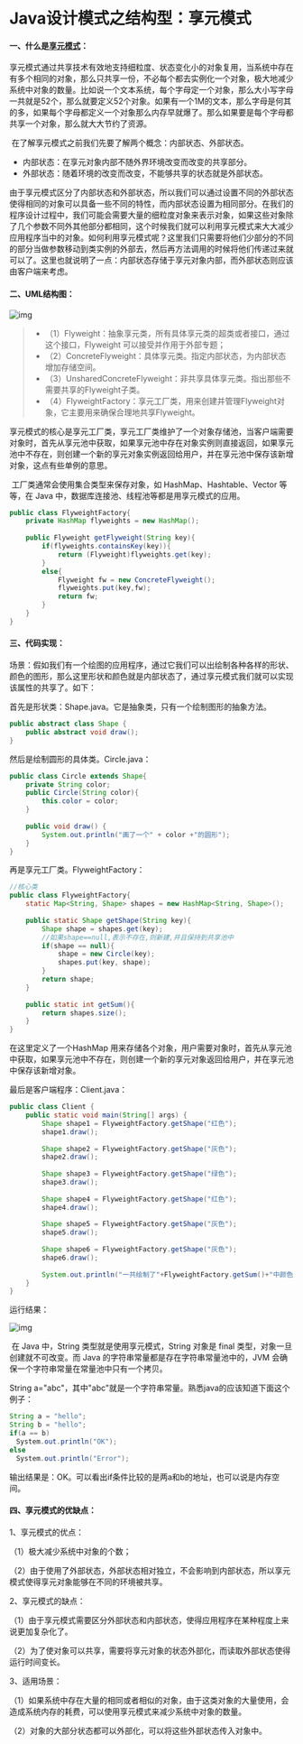 # Java设计模式之结构型：享元模式

#### 一、什么是[享元模式](https://so.csdn.net/so/search?q=享元模式&spm=1001.2101.3001.7020)：

​    享元模式通过共享技术有效地支持细粒度、状态变化小的对象复用，当系统中存在有多个相同的对象，那么只共享一份，不必每个都去实例化一个对象，极大地减少系统中对象的数量。比如说一个文本系统，每个字母定一个对象，那么大小写字母一共就是52个，那么就要定义52个对象。如果有一个1M的文本，那么字母是何其的多，如果每个字母都定义一个对象那么内存早就爆了。那么如果要是每个字母都共享一个对象，那么就大大节约了资源。

​    在了解享元模式之前我们先要了解两个概念：内部状态、外部状态。

- 内部状态：在享元对象内部不随外界环境改变而改变的共享部分。
- 外部状态：随着环境的改变而改变，不能够共享的状态就是外部状态。

​    由于享元模式区分了内部状态和外部状态，所以我们可以通过设置不同的外部状态使得相同的对象可以具备一些不同的特性，而内部状态设置为相同部分。在我们的程序设计过程中，我们可能会需要大量的细粒度对象来表示对象，如果这些对象除了几个参数不同外其他部分都相同，这个时候我们就可以利用享元模式来大大减少应用程序当中的对象。如何利用享元模式呢？这里我们只需要将他们少部分的不同的部分当做参数移动到类实例的外部去，然后再方法调用的时候将他们传递过来就可以了。这里也就说明了一点：内部状态存储于享元对象内部，而外部状态则应该由客户端来考虑。



#### 二、UML结构图：

![img](http://hsy.sylianxizhuanyong.cn:9001/blog/2024/06/25/20181102204012338.jpg)

> - （1）Flyweight：抽象享元类，所有具体享元类的超类或者接口，通过这个接口，Flyweight 可以接受并作用于外部专题；
> - （2）ConcreteFlyweight：具体享元类。指定内部状态，为内部状态增加存储空间。
> - （3）UnsharedConcreteFlyweight：非共享具体享元类。指出那些不需要共享的Flyweight子类。
> - （4）FlyweightFactory：享元工厂类，用来创建并管理Flyweight对象，它主要用来确保合理地共享Flyweight。

​    享元模式的核心是享元工厂类，享元工厂类维护了一个对象存储池，当客户端需要对象时，首先从享元池中获取，如果享元池中存在对象实例则直接返回，如果享元池中不存在，则创建一个新的享元对象实例返回给用户，并在享元池中保存该新增对象，这点有些单例的意思。

​    工厂类通常会使用集合类型来保存对象，如 HashMap、Hashtable、Vector 等等，在 Java 中，数据库连接池、线程池等都是用享元模式的应用。

```java
public class FlyweightFactory{
    private HashMap flyweights = new HashMap();
    
    public Flyweight getFlyweight(String key){
        if(flyweights.containsKey(key)){
            return (Flyweight)flyweights.get(key);
        }
        else{
            Flyweight fw = new ConcreteFlyweight();
            flyweights.put(key,fw);
            return fw;
        }
    }
}
```



#### 三、代码实现：

 场景：假如我们有一个绘图的应用程序，通过它我们可以出绘制各种各样的形状、颜色的图形，那么这里形状和颜色就是内部状态了，通过享元模式我们就可以实现该属性的共享了。如下：

首先是形状类：Shape.java。它是抽象类，只有一个绘制图形的抽象方法。

```java
public abstract class Shape {
    public abstract void draw();
}
```

然后是绘制圆形的具体类。Circle.java：

```java
public class Circle extends Shape{
    private String color;
    public Circle(String color){
        this.color = color;
    }
 
    public void draw() {
        System.out.println("画了一个" + color +"的圆形");
    }
}
```

再是享元工厂类。FlyweightFactory：

```java
//核心类
public class FlyweightFactory{
    static Map<String, Shape> shapes = new HashMap<String, Shape>();
    
    public static Shape getShape(String key){
        Shape shape = shapes.get(key);
        //如果shape==null,表示不存在,则新建,并且保持到共享池中
        if(shape == null){
            shape = new Circle(key);
            shapes.put(key, shape);
        }
        return shape;
    }
    
    public static int getSum(){
        return shapes.size();
    }
}
```

在这里定义了一个HashMap 用来存储各个对象，用户需要对象时，首先从享元池中获取，如果享元池中不存在，则创建一个新的享元对象返回给用户，并在享元池中保存该新增对象。

最后是客户端程序：Client.java：

```java
public class Client {
    public static void main(String[] args) {
        Shape shape1 = FlyweightFactory.getShape("红色");
        shape1.draw();
        
        Shape shape2 = FlyweightFactory.getShape("灰色");
        shape2.draw();
        
        Shape shape3 = FlyweightFactory.getShape("绿色");
        shape3.draw();
        
        Shape shape4 = FlyweightFactory.getShape("红色");
        shape4.draw();
        
        Shape shape5 = FlyweightFactory.getShape("灰色");
        shape5.draw();
        
        Shape shape6 = FlyweightFactory.getShape("灰色");
        shape6.draw();
        
        System.out.println("一共绘制了"+FlyweightFactory.getSum()+"中颜色的圆形");
    }
}
```

运行结果：

![img](http://hsy.sylianxizhuanyong.cn:9001/blog/2024/06/25/20181102204818546.jpg)

​    在 Java 中，String 类型就是使用享元模式，String 对象是 final 类型，对象一旦创建就不可改变。而 Java 的字符串常量都是存在字符串常量池中的，JVM 会确保一个字符串常量在常量池中只有一个拷贝。

String a="abc"，其中"abc"就是一个字符串常量。熟悉java的应该知道下面这个例子：

```java
String a = "hello";
String b = "hello";
if(a == b)
　System.out.println("OK");
else
　System.out.println("Error");
```

输出结果是：OK。可以看出if条件比较的是两a和b的地址，也可以说是内存空间。



#### 四、享元模式的优缺点：

1、享元模式的优点：

（1）极大减少系统中对象的个数；

（2）由于使用了外部状态，外部状态相对独立，不会影响到内部状态，所以享元模式使得享元对象能够在不同的环境被共享。

2、享元模式的缺点：

（1）由于享元模式需要区分外部状态和内部状态，使得应用程序在某种程度上来说更加复杂化了。

（2）为了使对象可以共享，需要将享元对象的状态外部化，而读取外部状态使得运行时间变长。

3、适用场景：

（1）如果系统中存在大量的相同或者相似的对象，由于这类对象的大量使用，会造成系统内存的耗费，可以使用享元模式来减少系统中对象的数量。

（2）对象的大部分状态都可以外部化，可以将这些外部状态传入对象中。